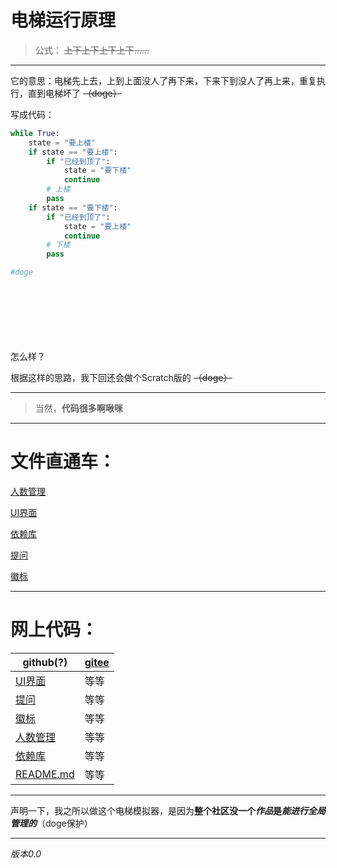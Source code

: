 # 电梯运行原理
> 公式： ~~上下上下上下上下......~~

----------
它的意思：电梯先上去，上到上面没人了再下来，下来下到没人了再上来，重复执行，直到电梯坏了 ~~（doge）~~

写成代码：
```python
while True:
    state = "要上楼"
    if state == "要上楼":
        if "已经到顶了":
            state = "要下楼"
            continue
        # 上楼
        pass
    if state == "要下楼":
        if "已经到顶了":
            state = "要上楼"
            continue
        # 下楼
        pass

#doge
```


<br/><br/><br/><br/><br/><br/>怎么样？

根据这样的思路，我下回还会做个Scratch版的 ~~（doge）~~

----------

> 当然，**代码很多啊啾咪**

----------

# 文件直通车：
[人数管理](peoList.py)

[UI界面](main.py)

[依赖库](requirements.txt)

[提问](ask.py)

[徽标](icon.png)

----------

# 网上代码：

| github(?)                                                                  | [gitee](https://gitee.com/ikun-lychee/py-elevator) |
|-----------------------------------------------------------------------------|----------------------------------------------------|
| [UI界面](https://github.com/ikun-lychee/pyElevator/blob/main/main.py)         | 等等                                                 |
| [提问](https://github.com/ikun-lychee/pyElevator/blob/main/ask.py)            | 等等                                                 |
| [徽标](https://github.com/ikun-lychee/pyElevator/blob/main/icon.png)          | 等等                                                 |
| [人数管理](https://github.com/ikun-lychee/pyElevator/blob/main/peoList.py)      | 等等                                                 |
| [依赖库](https://github.com/ikun-lychee/pyElevator/blob/main/requirements.txt) | 等等                                                 |
| [README.md](https://github.com/ikun-lychee/pyElevator/blob/main/README.md)  | 等等                                                 |



----------
声明一下，我之所以做这个电梯模拟器，是因为**整个社区没一个*作品*是*能进行全局管理的***（doge保护）

----------

*版本0.0*
